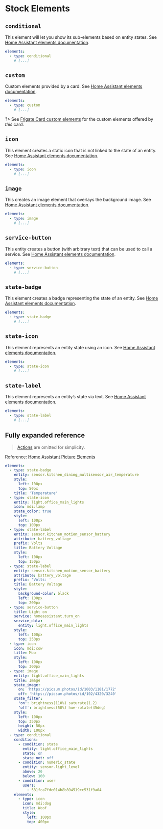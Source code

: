 # Stock Elements

## `conditional`

This element will let you show its sub-elements based on entity states. See [Home Assistant elements documentation](https://www.home-assistant.io/dashboards/picture-elements/#conditional-element).

```yaml
elements:
  - type: conditional
    # [...]
```

## `custom`

Custom elements provided by a card. See [Home Assistant elements documentation](https://www.home-assistant.io/dashboards/picture-elements/#custom-elements).

```yaml
elements:
  - type: custom
    # [...]
```

?> See [Frigate Card custom elements](../custom//README.md) for the custom elements offered by _this_ card.

## `icon`

This element creates a static icon that is not linked to the state of an entity. See [Home Assistant elements documentation](https://www.home-assistant.io/dashboards/picture-elements/#icon-element).

```yaml
elements:
  - type: icon
    # [...]
```

## `image`

This creates an image element that overlays the background image. See [Home Assistant elements documentation](https://www.home-assistant.io/dashboards/picture-elements/#image-element).

```yaml
elements:
  - type: image
    # [...]
```

## `service-button`

This entity creates a button (with arbitrary text) that can be used to call a service. See [Home Assistant elements documentation](https://www.home-assistant.io/dashboards/picture-elements/#service-call-button).

```yaml
elements:
  - type: service-button
    # [...]
```

## `state-badge`

This element creates a badge representing the state of an entity. See [Home Assistant elements documentation](https://www.home-assistant.io/dashboards/picture-elements/#state-badge).

```yaml
elements:
  - type: state-badge
    # [...]
```

## `state-icon`

This element represents an entity state using an icon. See [Home Assistant elements documentation](https://www.home-assistant.io/dashboards/picture-elements/#state-icon).

```yaml
elements:
  - type: state-icon
    # [...]
```

## `state-label`

This element represents an entity’s state via text. See [Home Assistant elements documentation](https://www.home-assistant.io/dashboards/picture-elements/#state-label).

```yaml
elements:
  - type: state-label
    # [...]
```

## Fully expanded reference

> [Actions](../../actions/README.md) are omitted for simplicity.

[](../../common/expanded-warning.md ':include')

Reference: [Home Assistant Picture Elements](https://www.home-assistant.io/dashboards/picture-elements/)

```yaml
elements:
  - type: state-badge
    entity: sensor.kitchen_dining_multisensor_air_temperature
    style:
      left: 100px
      top: 50px
    title: 'Temperature'
  - type: state-icon
    entity: light.office_main_lights
    icon: mdi:lamp
    state_color: true
    style:
      left: 100px
      top: 100px
  - type: state-label
    entity: sensor.kitchen_motion_sensor_battery
    attribute: battery_voltage
    prefix: Volts
    title: Battery Voltage
    style:
      left: 100px
      top: 150px
  - type: state-label
    entity: sensor.kitchen_motion_sensor_battery
    attribute: battery_voltage
    prefix: 'Volts: '
    title: Battery Voltage
    style:
      background-color: black
      left: 100px
      top: 200px
  - type: service-button
    title: Light on
    service: homeassistant.turn_on
    service_data:
      entity: light.office_main_lights
    style:
      left: 100px
      top: 250px
  - type: icon
    icon: mdi:cow
    title: Moo
    style:
      left: 100px
      top: 300px
  - type: image
    entity: light.office_main_lights
    title: Image
    state_image:
      on: 'https://picsum.photos/id/1003/1181/1772'
      off: 'https://picsum.photos/id/102/4320/3240'
    state_filter:
      'on': brightness(110%) saturate(1.2)
      'off': brightness(50%) hue-rotate(45deg)
    style:
      left: 100px
      top: 350px
      height: 50px
      width: 100px
  - type: conditional
    conditions:
      - condition: state
        entity: light.office_main_lights
        state: on
        state_not: off
      - condition: numeric_state
        entity: sensor.light_level
        above: 20
        below: 100
      - condition: user
        users:
          - 581fca7fdc014b8b894519cc531f9a04
    elements:
      - type: icon
        icon: mdi:dog
        title: Woof
        style:
          left: 100px
          top: 400px
```
